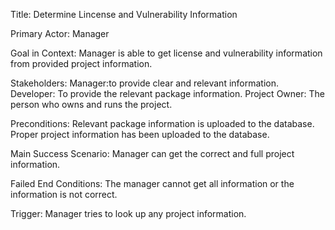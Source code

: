 
Title: Determine Lincense and Vulnerability Information 

Primary Actor: Manager 

Goal in Context: Manager is able to get license and vulnerability information from provided project information.

Stakeholders: Manager:to provide clear and relevant information.
              Developer: To provide the relevant package information.
              Project Owner: The person who owns and runs the project.
              
Preconditions: Relevant package information is uploaded to the database.
               Proper project information has been uploaded to the database.
               
Main Success Scenario: Manager can get the correct and full project information.

Failed End Conditions: The manager cannot get all information or the information is not correct.

Trigger: Manager tries to look up any project information.
